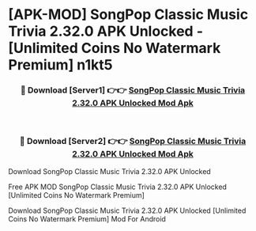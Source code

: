# [APK-MOD] SongPop Classic  Music Trivia 2.32.0 APK Unlocked - [Unlimited Coins No Watermark Premium] n1kt5



<div align="center">
<h3>🔴 Download [Server1] 👉👉 <a href="https://momento.my/?title=SongPop_Classic__Music_Trivia_2.32.0_APK_Unlocked">SongPop Classic  Music Trivia 2.32.0 APK Unlocked Mod Apk</a></h3><br>

<h3>🔴 Download [Server2] 👉👉 <a href="https://momento.my/?title=SongPop_Classic__Music_Trivia_2.32.0_APK_Unlocked">SongPop Classic  Music Trivia 2.32.0 APK Unlocked Mod Apk</a></h3>
</div>



Download SongPop Classic  Music Trivia 2.32.0 APK Unlocked 

Free APK MOD SongPop Classic  Music Trivia 2.32.0 APK Unlocked [Unlimited Coins No Watermark Premium]

Download SongPop Classic  Music Trivia 2.32.0 APK Unlocked [Unlimited Coins No Watermark Premium] Mod For Android
